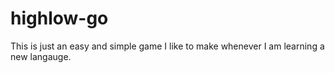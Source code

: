 # highlow-go

This is just an easy and simple game I like to make whenever I am learning a new langauge.